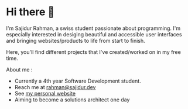 # Hi there 👋

I'm Sajidur Rahman, a swiss student passionate about programming. I'm especially interested in desiging
beautiful and accessible user interfaces and bringing websites/products to life from start to finish.

Here, you'll find different projects that I've created/worked on in my free time.

About me :
- Currently a 4th year Software Development student.
- Reach me at <a href="mailto:rahman@sajidur.dev">rahman@sajidur.dev</a>
- See [my personal website](https://www.sajidur.dev)
- Aiming to become a solutions architect one day
